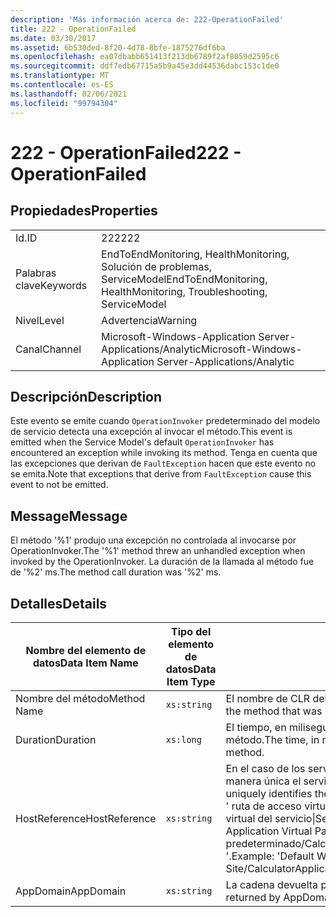 ```yaml
---
description: 'Más información acerca de: 222-OperationFailed'
title: 222 - OperationFailed
ms.date: 03/30/2017
ms.assetid: 6b530ded-8f20-4d78-8bfe-1875276df6ba
ms.openlocfilehash: ea07dbabb651413f213db6789f2af8059d2595c6
ms.sourcegitcommit: ddf7edb67715a5b9a45e3dd44536dabc153c1de0
ms.translationtype: MT
ms.contentlocale: es-ES
ms.lasthandoff: 02/06/2021
ms.locfileid: "99794304"
---
```

# <a name="222---operationfailed"></a><span data-ttu-id="b0bb1-103">222 - OperationFailed</span><span class="sxs-lookup"><span data-stu-id="b0bb1-103">222 - OperationFailed</span></span>

## <a name="properties"></a><span data-ttu-id="b0bb1-104">Propiedades</span><span class="sxs-lookup"><span data-stu-id="b0bb1-104">Properties</span></span>  
  
|||  
|-|-|  
|<span data-ttu-id="b0bb1-105">Id.</span><span class="sxs-lookup"><span data-stu-id="b0bb1-105">ID</span></span>|<span data-ttu-id="b0bb1-106">222</span><span class="sxs-lookup"><span data-stu-id="b0bb1-106">222</span></span>|  
|<span data-ttu-id="b0bb1-107">Palabras clave</span><span class="sxs-lookup"><span data-stu-id="b0bb1-107">Keywords</span></span>|<span data-ttu-id="b0bb1-108">EndToEndMonitoring, HealthMonitoring, Solución de problemas, ServiceModel</span><span class="sxs-lookup"><span data-stu-id="b0bb1-108">EndToEndMonitoring, HealthMonitoring, Troubleshooting, ServiceModel</span></span>|  
|<span data-ttu-id="b0bb1-109">Nivel</span><span class="sxs-lookup"><span data-stu-id="b0bb1-109">Level</span></span>|<span data-ttu-id="b0bb1-110">Advertencia</span><span class="sxs-lookup"><span data-stu-id="b0bb1-110">Warning</span></span>|  
|<span data-ttu-id="b0bb1-111">Canal</span><span class="sxs-lookup"><span data-stu-id="b0bb1-111">Channel</span></span>|<span data-ttu-id="b0bb1-112">Microsoft-Windows-Application Server-Applications/Analytic</span><span class="sxs-lookup"><span data-stu-id="b0bb1-112">Microsoft-Windows-Application Server-Applications/Analytic</span></span>|  
  
## <a name="description"></a><span data-ttu-id="b0bb1-113">Descripción</span><span class="sxs-lookup"><span data-stu-id="b0bb1-113">Description</span></span>  

 <span data-ttu-id="b0bb1-114">Este evento se emite cuando `OperationInvoker` predeterminado del modelo de servicio detecta una excepción al invocar el método.</span><span class="sxs-lookup"><span data-stu-id="b0bb1-114">This event is emitted when the Service Model's default `OperationInvoker` has encountered an exception while invoking its method.</span></span> <span data-ttu-id="b0bb1-115">Tenga en cuenta que las excepciones que derivan de `FaultException` hacen que este evento no se emita.</span><span class="sxs-lookup"><span data-stu-id="b0bb1-115">Note that exceptions that derive from `FaultException` cause this event to not be emitted.</span></span>  
  
## <a name="message"></a><span data-ttu-id="b0bb1-116">Message</span><span class="sxs-lookup"><span data-stu-id="b0bb1-116">Message</span></span>  

 <span data-ttu-id="b0bb1-117">El método '%1' produjo una excepción no controlada al invocarse por OperationInvoker.</span><span class="sxs-lookup"><span data-stu-id="b0bb1-117">The '%1' method threw an unhandled exception when invoked by the OperationInvoker.</span></span> <span data-ttu-id="b0bb1-118">La duración de la llamada al método fue de '%2' ms.</span><span class="sxs-lookup"><span data-stu-id="b0bb1-118">The method call duration was '%2' ms.</span></span>  
  
## <a name="details"></a><span data-ttu-id="b0bb1-119">Detalles</span><span class="sxs-lookup"><span data-stu-id="b0bb1-119">Details</span></span>  
  
|<span data-ttu-id="b0bb1-120">Nombre del elemento de datos</span><span class="sxs-lookup"><span data-stu-id="b0bb1-120">Data Item Name</span></span>|<span data-ttu-id="b0bb1-121">Tipo del elemento de datos</span><span class="sxs-lookup"><span data-stu-id="b0bb1-121">Data Item Type</span></span>|<span data-ttu-id="b0bb1-122">Descripción</span><span class="sxs-lookup"><span data-stu-id="b0bb1-122">Description</span></span>|  
|--------------------|--------------------|-----------------|  
|<span data-ttu-id="b0bb1-123">Nombre del método</span><span class="sxs-lookup"><span data-stu-id="b0bb1-123">Method Name</span></span>|`xs:string`|<span data-ttu-id="b0bb1-124">El nombre de CLR del método invocado por `OperationInvoker`.</span><span class="sxs-lookup"><span data-stu-id="b0bb1-124">The CLR name of the method that was invoked by the `OperationInvoker`.</span></span>|  
|<span data-ttu-id="b0bb1-125">Duration</span><span class="sxs-lookup"><span data-stu-id="b0bb1-125">Duration</span></span>|`xs:long`|<span data-ttu-id="b0bb1-126">El tiempo, en milisegundos, que tardó `OperationInvoker` en invocar el método.</span><span class="sxs-lookup"><span data-stu-id="b0bb1-126">The time, in milliseconds, that it took the `OperationInvoker` to invoke the method.</span></span>|  
|<span data-ttu-id="b0bb1-127">HostReference</span><span class="sxs-lookup"><span data-stu-id="b0bb1-127">HostReference</span></span>|`xs:string`|<span data-ttu-id="b0bb1-128">En el caso de los servicios hospedados en web, este campo identifica de manera única el servicio en la jerarquía web.</span><span class="sxs-lookup"><span data-stu-id="b0bb1-128">For Web-hosted services, this field uniquely identifies the service in the Web hierarchy.</span></span> <span data-ttu-id="b0bb1-129">Su formato se define como ' ruta de acceso virtual de la aplicación de nombre de sitio web&#124;ruta de acceso virtual del servicio&#124;ServiceName '.</span><span class="sxs-lookup"><span data-stu-id="b0bb1-129">Its format is defined as 'Web Site Name Application Virtual Path&#124;Service Virtual Path&#124;ServiceName'.</span></span> <span data-ttu-id="b0bb1-130">Ejemplo: ' sitio web predeterminado/CalculatorApplication&#124;/CalculatorService.svc&#124;CalculatorService '.</span><span class="sxs-lookup"><span data-stu-id="b0bb1-130">Example: 'Default Web Site/CalculatorApplication&#124;/CalculatorService.svc&#124;CalculatorService'.</span></span>|  
|<span data-ttu-id="b0bb1-131">AppDomain</span><span class="sxs-lookup"><span data-stu-id="b0bb1-131">AppDomain</span></span>|`xs:string`|<span data-ttu-id="b0bb1-132">La cadena devuelta por AppDomain.CurrentDomain.FriendlyName.</span><span class="sxs-lookup"><span data-stu-id="b0bb1-132">The string returned by AppDomain.CurrentDomain.FriendlyName.</span></span>|
